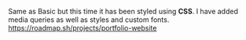 Same as Basic but this time it has been styled using **CSS**. I have added media queries as well as styles and custom fonts.
https://roadmap.sh/projects/portfolio-website
